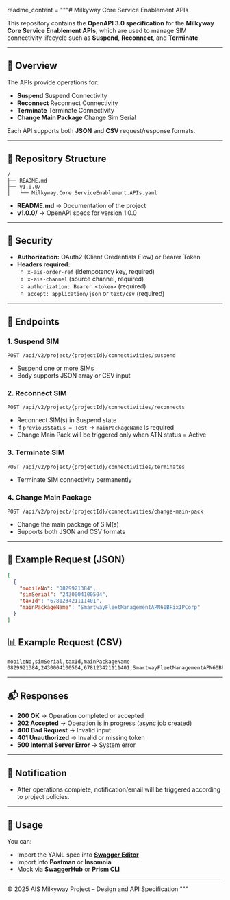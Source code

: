 readme_content = """# Milkyway Core Service Enablement APIs

This repository contains the **OpenAPI 3.0 specification** for the **Milkyway Core Service Enablement APIs**, which are used to manage SIM connectivity lifecycle such as **Suspend**, **Reconnect**, and **Terminate**.

---

## 📌 Overview

The APIs provide operations for:

- **Suspend** Suspend Connectivity
- **Reconnect** Reconnect Connectivity
- **Terminate** Terminate Connectivity  
- **Change Main Package**  Change Sim Serial 

Each API supports both **JSON** and **CSV** request/response formats.

---

## 📂 Repository Structure

```
/
├── README.md
├── v1.0.0/
│   └── Milkyway.Core.ServiceEnablement.APIs.yaml
```

- **README.md** → Documentation of the project  
- **v1.0.0/** → OpenAPI specs for version 1.0.0  

---

## 🔑 Security

- **Authorization:** OAuth2 (Client Credentials Flow) or Bearer Token  
- **Headers required:**
  - `x-ais-order-ref` (idempotency key, required)  
  - `x-ais-channel` (source channel, required)  
  - `authorization: Bearer <token>` (required)  
  - `accept: application/json` or `text/csv` (required)  

---

## 🚀 Endpoints

### 1. Suspend SIM
```
POST /api/v2/project/{projectId}/connectivities/suspend
```
- Suspend one or more SIMs  
- Body supports JSON array or CSV input

### 2. Reconnect SIM
```
POST /api/v2/project/{projectId}/connectivities/reconnects
```
- Reconnect SIM(s) in Suspend state  
- If `previousStatus = Test` → `mainPackageName` is required  
- Change Main Pack will be triggered only when ATN status = Active  

### 3. Terminate SIM
```
POST /api/v2/project/{projectId}/connectivities/terminates
```
- Terminate SIM connectivity permanently  

### 4. Change Main Package
```
POST /api/v2/project/{projectId}/connectivities/change-main-pack
```
- Change the main package of SIM(s)  
- Supports both JSON and CSV formats  

---

## 📝 Example Request (JSON)

```json
[
  {
    "mobileNo": "0829921384",
    "simSerial": "2430004100504",
    "taxId": "678123421111401",
    "mainPackageName": "SmartwayFleetManagementAPN60BFixIPCorp"
  }
]
```

## 📊 Example Request (CSV)

```
mobileNo,simSerial,taxId,mainPackageName
0829921384,2430004100504,678123421111401,SmartwayFleetManagementAPN60BFixIPCorp
```

---

## 📬 Responses

- **200 OK** → Operation completed or accepted  
- **202 Accepted** → Operation is in progress (async job created)  
- **400 Bad Request** → Invalid input  
- **401 Unauthorized** → Invalid or missing token  
- **500 Internal Server Error** → System error  

---

## 🔔 Notification

- After operations complete, notification/email will be triggered according to project policies.

---

## 📖 Usage

You can:
- Import the YAML spec into **[Swagger Editor](https://editor.swagger.io)**  
- Import into **Postman** or **Insomnia**  
- Mock via **SwaggerHub** or **Prism CLI**  

---

© 2025 AIS Milkyway Project – Design and API Specification
"""

